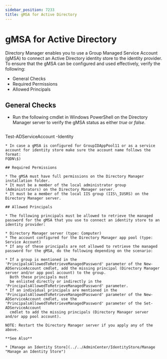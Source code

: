 ```yaml
---
sidebar_position: 7233
title: gMSA for Active Directory
---
```


# gMSA for Active Directory

Directory Manager enables you to use a Group Managed Service Account (gMSA) to connect an Active Directory identity store to the identity provider. To ensure that the gMSA can be configured and used effectively, verify the following:

* General Checks
* Required Permissions
* Allowed Principals

## General Checks

* Run the following cmdlet in Windows PowerShell on the Directory Manager server to verify the gMSA status as either *true* or *false*.

  ```
Test-ADServiceAccount -Identity 
  ```
* In case a gMSA is configured for GroupIDAppPool11 or as a service account for identity store make sure the account name follows the format:  
  FQDN\$)

## Required Permissions

* The gMSA must have full permissions on the Directory Manager installation folder.
* It must be a member of the local administrator group (Administrators) on the Directory Manager server.
* It must be a member of the local IIS group (IIS\_IUSRS) on the Directory Manager server.

## Allowed Principals

* The following principals must be allowed to retrieve the managed password for the gMSA that you use to connect an identity store to an identity provider:

  * Directory Manager server (type: Computer)
  * The account configured for the Directory Manager app pool (type: Service Account)
* If any of these principals are not allowed to retrieve the managed password for the gMSA, do the following depending on the scenario:

  * If a group is mentioned in the 'PrincipalsAllowedToRetrieveManagedPassword' parameter of the New-ADServiceAccount cmdlet, add the missing principal (Directory Manager server and/or app pool account) to the group.  
    Both these principals must
    be enlisted directly or indirectly in the 'PrincipalsAllowedToRetrieveManagedPassword' parameter.
  * If an individual principals are mentioned in the 'PrincipalsAllowedToRetrieveManagedPassword' parameter of the New-ADServiceAccount cmdlet, use the 'PrincipalsAllowedToRetrieveManagedPassword' parameter of the Set-ADServiceAccount
    cmdlet to add the missing principals (Directory Manager server and/or app pool account).

NOTE: Restart the Directory Manager server if you apply any of the above.

**See Also**

* [Manage an Identity Store](../../AdminCenter/IdentityStore/Manage "Manage an Identity Store")
